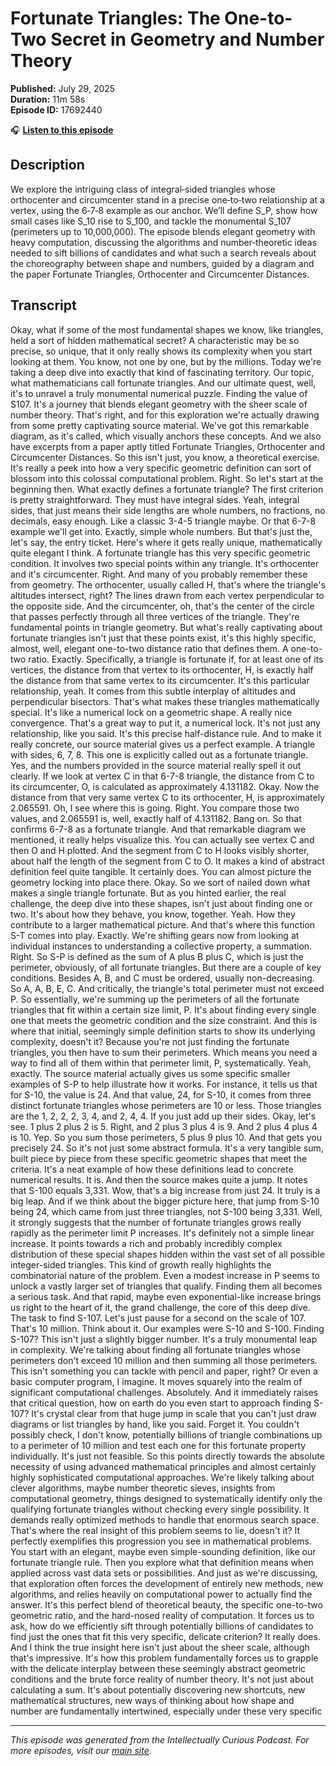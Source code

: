 # Fortunate Triangles: The One-to-Two Secret in Geometry and Number Theory

**Published:** July 29, 2025  
**Duration:** 11m 58s  
**Episode ID:** 17692440

🎧 **[Listen to this episode](https://intellectuallycurious.buzzsprout.com/2529712/episodes/17692440-fortunate-triangles-the-one-to-two-secret-in-geometry-and-number-theory)**

## Description

We explore the intriguing class of integral‑sided triangles whose orthocenter and circumcenter stand in a precise one‑to‑two relationship at a vertex, using the 6‑7‑8 example as our anchor. We’ll define S_P, show how small cases like S_10 rise to S_100, and tackle the monumental S_107 (perimeters up to 10,000,000). The episode blends elegant geometry with heavy computation, discussing the algorithms and number‑theoretic ideas needed to sift billions of candidates and what such a search reveals about the choreography between shape and numbers, guided by a diagram and the paper Fortunate Triangles, Orthocenter and Circumcenter Distances.

## Transcript

Okay, what if some of the most fundamental shapes we know, like triangles, held a sort of hidden mathematical secret? A characteristic may be so precise, so unique, that it only really shows its complexity when you start looking at them. You know, not one by one, but by the millions. Today we're taking a deep dive into exactly that kind of fascinating territory. Our topic, what mathematicians call fortunate triangles. And our ultimate quest, well, it's to unravel a truly monumental numerical puzzle. Finding the value of S107. It's a journey that blends elegant geometry with the sheer scale of number theory. That's right, and for this exploration we're actually drawing from some pretty captivating source material. We've got this remarkable diagram, as it's called, which visually anchors these concepts. And we also have excerpts from a paper aptly titled Fortunate Triangles, Orthocenter and Circumcenter Distances. So this isn't just, you know, a theoretical exercise. It's really a peek into how a very specific geometric definition can sort of blossom into this colossal computational problem. Right. So let's start at the beginning then. What exactly defines a fortunate triangle? The first criterion is pretty straightforward. They must have integral sides. Yeah, integral sides, that just means their side lengths are whole numbers, no fractions, no decimals, easy enough. Like a classic 3-4-5 triangle maybe. Or that 6-7-8 example we'll get into. Exactly, simple whole numbers. But that's just the, let's say, the entry ticket. Here's where it gets really unique, mathematically quite elegant I think. A fortunate triangle has this very specific geometric condition. It involves two special points within any triangle. It's orthocenter and it's circumcenter. Right. And many of you probably remember these from geometry. The orthocenter, usually called H, that's where the triangle's altitudes intersect, right? The lines drawn from each vertex perpendicular to the opposite side. And the circumcenter, oh, that's the center of the circle that passes perfectly through all three vertices of the triangle. They're fundamental points in triangle geometry. But what's really captivating about fortunate triangles isn't just that these points exist, it's this highly specific, almost, well, elegant one-to-two distance ratio that defines them. A one-to-two ratio. Exactly. Specifically, a triangle is fortunate if, for at least one of its vertices, the distance from that vertex to its orthocenter, H, is exactly half the distance from that same vertex to its circumcenter. It's this particular relationship, yeah. It comes from this subtle interplay of altitudes and perpendicular bisectors. That's what makes these triangles mathematically special. It's like a numerical lock on a geometric shape. A really nice convergence. That's a great way to put it, a numerical lock. It's not just any relationship, like you said. It's this precise half-distance rule. And to make it really concrete, our source material gives us a perfect example. A triangle with sides, 6, 7, 8. This one is explicitly called out as a fortunate triangle. Yes, and the numbers provided in the source material really spell it out clearly. If we look at vertex C in that 6-7-8 triangle, the distance from C to its circumcenter, O, is calculated as approximately 4.131182. Okay. Now the distance from that very same vertex C to its orthocenter, H, is approximately 2.065591. Oh, I see where this is going. Right. You compare those two values, and 2.065591 is, well, exactly half of 4.131182. Bang on. So that confirms 6-7-8 as a fortunate triangle. And that remarkable diagram we mentioned, it really helps visualize this. You can actually see vertex C and then O and H plotted. And the segment from C to H looks visibly shorter, about half the length of the segment from C to O. It makes a kind of abstract definition feel quite tangible. It certainly does. You can almost picture the geometry locking into place there. Okay. So we sort of nailed down what makes a single triangle fortunate. But as you hinted earlier, the real challenge, the deep dive into these shapes, isn't just about finding one or two. It's about how they behave, you know, together. Yeah. How they contribute to a larger mathematical picture. And that's where this function S-T comes into play. Exactly. We're shifting gears now from looking at individual instances to understanding a collective property, a summation. Right. So S-P is defined as the sum of A plus B plus C, which is just the perimeter, obviously, of all fortunate triangles. But there are a couple of key conditions. Besides A, B, and C must be ordered, usually non-decreasing. So A, A, B, E, C. And critically, the triangle's total perimeter must not exceed P. So essentially, we're summing up the perimeters of all the fortunate triangles that fit within a certain size limit, P. It's about finding every single one that meets the geometric condition and the size constraint. And this is where that initial, seemingly simple definition starts to show its underlying complexity, doesn't it? Because you're not just finding the fortunate triangles, you then have to sum their perimeters. Which means you need a way to find all of them within that perimeter limit, P, systematically. Yeah, exactly. The source material actually gives us some specific smaller examples of S-P to help illustrate how it works. For instance, it tells us that for S-10, the value is 24. And that value, 24, for S-10, it comes from three distinct fortunate triangles whose perimeters are 10 or less. Those triangles are the 1, 2, 2, 2, 3, 4, and 2, 4, 4. If you just add up their sides. Okay, let's see. 1 plus 2 plus 2 is 5. Right, and 2 plus 3 plus 4 is 9. And 2 plus 4 plus 4 is 10. Yep. So you sum those perimeters, 5 plus 9 plus 10. And that gets you precisely 24. So it's not just some abstract formula. It's a very tangible sum, built piece by piece from these specific geometric shapes that meet the criteria. It's a neat example of how these definitions lead to concrete numerical results. It is. And then the source makes quite a jump. It notes that S-100 equals 3,331. Wow, that's a big increase from just 24. It truly is a big leap. And if we think about the bigger picture here, that jump from S-10 being 24, which came from just three triangles, not S-100 being 3,331. Well, it strongly suggests that the number of fortunate triangles grows really rapidly as the perimeter limit P increases. It's definitely not a simple linear increase. It points towards a rich and probably incredibly complex distribution of these special shapes hidden within the vast set of all possible integer-sided triangles. This kind of growth really highlights the combinatorial nature of the problem. Even a modest increase in P seems to unlock a vastly larger set of triangles that qualify. Finding them all becomes a serious task. And that rapid, maybe even exponential-like increase brings us right to the heart of it, the grand challenge, the core of this deep dive. The task to find S-107. Let's just pause for a second on the scale of 107. That's 10 million. Think about it. Our examples were S-10 and S-100. Finding S-107? This isn't just a slightly bigger number. It's a truly monumental leap in complexity. We're talking about finding all fortunate triangles whose perimeters don't exceed 10 million and then summing all those perimeters. This isn't something you can tackle with pencil and paper, right? Or even a basic computer program, I imagine. It moves squarely into the realm of significant computational challenges. Absolutely. And it immediately raises that critical question, how on earth do you even start to approach finding S-107? It's crystal clear from that huge jump in scale that you can't just draw diagrams or list triangles by hand, like you said. Forget it. You couldn't possibly check, I don't know, potentially billions of triangle combinations up to a perimeter of 10 million and test each one for this fortunate property individually. It's just not feasible. So this points directly towards the absolute necessity of using advanced mathematical principles and almost certainly highly sophisticated computational approaches. We're likely talking about clever algorithms, maybe number theoretic sieves, insights from computational geometry, things designed to systematically identify only the qualifying fortunate triangles without checking every single possibility. It demands really optimized methods to handle that enormous search space. That's where the real insight of this problem seems to lie, doesn't it? It perfectly exemplifies this progression you see in mathematical problems. You start with an elegant, maybe even simple-sounding definition, like our fortunate triangle rule. Then you explore what that definition means when applied across vast data sets or possibilities. And just as we're discussing, that exploration often forces the development of entirely new methods, new algorithms, and relies heavily on computational power to actually find the answer. It's this perfect blend of theoretical beauty, the specific one-to-two geometric ratio, and the hard-nosed reality of computation. It forces us to ask, how do we efficiently sift through potentially billions of candidates to find just the ones that fit this very specific, delicate criterion? It really does. And I think the true insight here isn't just about the sheer scale, although that's impressive. It's how this problem fundamentally forces us to grapple with the delicate interplay between these seemingly abstract geometric conditions and the brute force reality of number theory. It's not just about calculating a sum. It's about potentially discovering new shortcuts, new mathematical structures, new ways of thinking about how shape and number are fundamentally intertwined, especially under these very specific

---
*This episode was generated from the Intellectually Curious Podcast. For more episodes, visit our [main site](https://intellectuallycurious.buzzsprout.com).*
